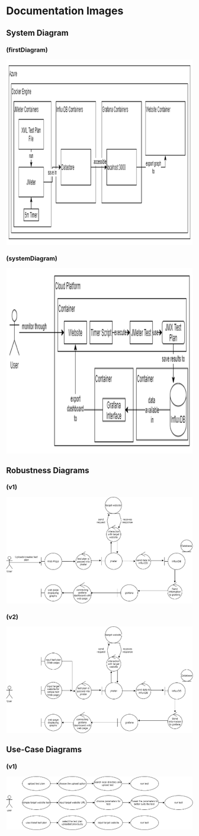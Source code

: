 # Documentation Images

## System Diagram
### (firstDiagram)
<img src="Diagrams/system_diagrams/firstDiagram.png" width="1000" height="500" >


### (systemDiagram)
<img src="Diagrams/system_diagrams/systemDiagram.png" width="1000" height="500" >


## Robustness Diagrams
### (v1)
<img src="Diagrams/robustness_diagrams/robustnessDiagramV1.png" >


### (v2)

<img src="Diagrams/robustness_diagrams/robustnessDiagramV2.png" >


## Use-Case Diagrams
### (v1)
<img src="Diagrams/use_cases/useCaseDiagramV1.png" >



